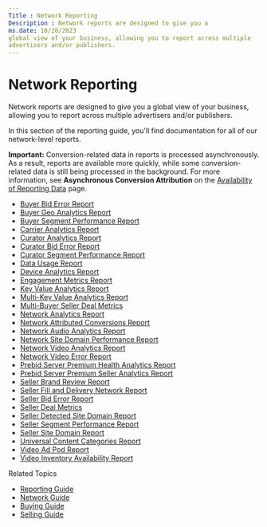```yaml
---
Title : Network Reporting
Description : Network reports are designed to give you a
ms.date: 10/28/2023
global view of your business, allowing you to report across multiple
advertisers and/or publishers.
---
```



# Network Reporting





Network reports are designed to give you a
global view of your business, allowing you to report across multiple
advertisers and/or publishers.

In this section of the reporting guide, you'll find documentation for
all of our network-level reports.



<b>Important:</b> Conversion-related data in
reports is processed asynchronously. As a result, reports are available
more quickly, while some conversion-related data is still being
processed in the background. For more information, see **Asynchronous
Conversion Attribution** on the
<a href="availability-of-reporting-data.md" class="xref">Availability
of Reporting Data</a> page.



- <a href="buyer-bid-error-report.md" class="xref">Buyer Bid Error
  Report</a>
- <a href="buyer-geo-analytics-report.md" class="xref">Buyer Geo
  Analytics Report</a>
- <a href="buyer-segment-performance-report.md" class="xref">Buyer
  Segment Performance Report</a>
- <a href="carrier-analytics-report.md" class="xref">Carrier Analytics
  Report</a>
- <a href="curator-analytics-report.md" class="xref">Curator Analytics
  Report</a>
- <a href="curator-bid-error-report.md" class="xref">Curator Bid Error
  Report</a>
- <a href="curator-segment-performance-report.md" class="xref">Curator
  Segment Performance Report</a>
- <a href="data-usage-report.md" class="xref">Data Usage Report</a>
- <a href="device-analytics-report.md" class="xref">Device Analytics
  Report</a>
- <a href="engagement-metrics-report.md" class="xref">Engagement Metrics
  Report</a>
- <a href="key-value-analytics-report.md" class="xref">Key Value
  Analytics Report</a>
- <a href="multi-key-value-analytics-report.md" class="xref">Multi-Key
  Value Analytics Report</a>
- <a href="multi-buyer-seller-deal-metrics.md" class="xref"
  title="The Multi-Buyer Seller Deal Metrics report provides key information relevant to sellers about multi-buyer deal metrics, performance, and rejection reasons.">Multi-Buyer
  Seller Deal Metrics</a>
- <a href="network-analytics-report.md" class="xref">Network Analytics
  Report</a>
- <a href="member-attributed-conversions-report.md" class="xref">Network
  Attributed Conversions Report</a>
- <a href="network-audio-analytics-report.md" class="xref">Network Audio
  Analytics Report</a>
- <a href="network-site-domain-performance-report.md"
  class="xref">Network Site Domain Performance Report</a>
- <a href="network-video-analytics-report.md" class="xref">Network Video
  Analytics Report</a>
- <a href="network-video-error-report.md" class="xref">Network Video
  Error Report</a>
- <a href="prebid-server-premium-health-analytics-report.md"
  class="xref">Prebid Server Premium Health Analytics Report</a>
- <a href="prebid-server-premium-seller-analytics.md" class="xref"
  title="The Prebid Server Premium Seller Analytics Report contains performance information on configured Prebid Server Premium (PSP) demand partners.">Prebid
  Server Premium Seller Analytics Report</a>
- <a href="seller-brand-review-report.md" class="xref">Seller Brand
  Review Report</a>
- <a href="seller-fill-and-delivery-network-report.md"
  class="xref">Seller Fill and Delivery Network Report</a>
- <a href="seller-bid-error-report.md" class="xref">Seller Bid Error
  Report</a>
- <a href="seller-deal-metrics.md" class="xref"
  title="The Seller Deal Metrics report provides key information about deal metrics, performance, and rejection reasons that is relevant to sellers.">Seller
  Deal Metrics</a>
- <a href="seller-detected-site-domain-report.md" class="xref">Seller
  Detected Site Domain Report</a>
- <a href="seller-segment-performance-report.md" class="xref">Seller
  Segment Performance Report</a>
- <a href="seller-site-domain-report.md" class="xref">Seller Site Domain
  Report</a>
- <a href="universal-content-categories-report.md"
  class="xref">Universal Content Categories Report</a>
- <a href="video-ad-pod-report.md" class="xref">Video Ad Pod Report</a>
- <a href="video-inventory-availability-report.md" class="xref">Video
  Inventory Availability Report</a>

Related Topics

- <a href="reporting-guide.md" class="xref">Reporting Guide</a>
- <a href="network-guide.md" class="xref">Network Guide</a>
- <a href="buying-guide.md" class="xref">Buying Guide</a>
- <a href="selling-guide.md" class="xref">Selling Guide</a>






